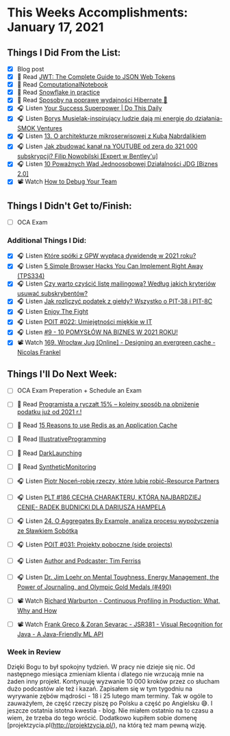 # This Weeks Accomplishments: January 17, 2021

## Things I Did From the List:

- [x] Blog post
- [x] 📗 Read [JWT: The Complete Guide to JSON Web Tokens](https://blog.angular-university.io/angular-jwt/)
- [x] 📗 Read [ComputationalNotebook](https://martinfowler.com/bliki/ComputationalNotebook.html)
- [x] 📗 Read [Snowflake in practice](https://blog.softwaremill.com/snowflake-in-practice-374fa6ec6016)
- [x] 📗 Read [Sposoby na poprawę wydajności Hibernate 🚀](https://softwareskill.pl/wydajnosc-hibernate)
- [x] 🎧 Listen [Your Success Superpower | Do This Daily](https://youtu.be/MFS8MU1EfL8)
- [x] 🎧 Listen [Borys Musielak-inspirujący ludzie dają mi energię do działania-SMOK Ventures](https://zaprojektujswojezycie.pl/borys-musielak-inspirujacy-ludzie-daja-mi-energie-do-dzialania-smok-ventures/)
- [x] 🎧 Listen [13. O architekturze mikroserwisowej z Kubą Nabrdalikiem](https://bettersoftwaredesign.pl/episodes/13)
- [x] 🎧 Listen [Jak zbudować kanał na YOUTUBE od zera do 321 000 subskrypcji? Filip Nowobilski [Expert w Bentley'u]](https://youtu.be/1nEmsgz69vs)
- [x] 🎧 Listen [10 Poważnych Wad Jednoosobowej Działalności JDG [Biznes 2.0]](https://youtu.be/3OdlufH4AZ8)
- [x] 📽️ Watch [How to Debug Your Team](https://youtu.be/fIql6Kz4GIQ)

## Things I Didn't Get to/Finish:

- [ ] OCA Exam

### Additional Things I Did:

- [x] 🎧 Listen [Które spółki z GPW wypłacą dywidendę w 2021 roku?](https://inwestomat.eu/ktore-spolki-z-gpw-wyplaca-dywidende-w-2021/)
- [x] 🎧 Listen [5 Simple Browser Hacks You Can Implement Right Away (TPS334)](https://www.asianefficiency.com/podcasts/334-browser-hacks/)
- [x] 🎧 Listen [Czy warto czyścić listę mailingową? Według jakich kryteriów usuwać subskrybentów?](https://malawielkafirma.pl/czy-warto-czyscic-liste-mailingowa-wedlug-jakich-kryteriow-usuwac-subskrybentow/)
- [x] 🎧 Listen [Jak rozliczyć podatek z giełdy? Wszystko o PIT-38 i PIT-8C](https://inwestomat.eu/jak-rozliczyc-podatek-z-gieldy/)
- [x] 🎧 Listen [Enjoy The Fight](https://youtu.be/FyM5npolncw)
- [x] 🎧 Listen [POIT #022: Umiejętności miękkie w IT](https://porozmawiajmyoit.pl/poit-022-umiejetnosci-miekkie-w-it/)
- [x] 🎧 Listen [#9 - 10 POMYSŁÓW NA BIZNES W 2021 ROKU!](https://biznesdzis.podbean.com/e/9-10-pomyslow-na-biznes-w-2021-roku/)
- [x] 📽️ Watch [169. Wrocław Jug [Online] - Designing an evergreen cache - Nicolas Frankel](https://youtu.be/FwSntqAx5cg)

## Things I'll Do Next Week:

- [ ] OCA Exam Preperation + Schedule an Exam
- [ ] 📗 Read [Programista a ryczałt 15% – kolejny sposób na obniżenie podatku już od 2021 r.!](https://podatkiprogramisty.pl/programista-a-ryczalt-15-kolejny-sposob-na-obnizenie-podatku-juz-od-2021-r/)
- [ ] 📗 Read [15 Reasons to use Redis as an Application Cache](https://redislabs.com/wp-content/uploads/2016/03/15-Reasons-Caching-is-best-with-Redis-RedisLabs-1.pdf)
- [ ] 📗 Read [IllustrativeProgramming](https://martinfowler.com/bliki/IllustrativeProgramming.html)
- [ ] 📗 Read [DarkLaunching](https://martinfowler.com/bliki/DarkLaunching.html)
- [ ] 📗 Read [SyntheticMonitoring](https://martinfowler.com/bliki/SyntheticMonitoring.html)
- [ ] 🎧 Listen [Piotr Noceń-robię rzeczy, które lubię robić-Resource Partners](https://zaprojektujswojezycie.pl/piotr-nocen-robie-rzeczy-ktore-lubie-robic-resource-partners/)
- [ ] 🎧 Listen [PLT #186 CECHA CHARAKTERU, KTÓRĄ NAJBARDZIEJ CENIĘ- RADEK BUDNICKI DLA DARIUSZA HAMPELA](https://lepiejteraz.pl/186/)
- [ ] 🎧 Listen [24. O Aggregates By Example, analiza procesu wypożyczenia ze Sławkiem Sobótką](https://bettersoftwaredesign.pl/episodes/24)
- [ ] 🎧 Listen [POIT #031: Projekty poboczne (side projects)](https://porozmawiajmyoit.pl/poit-031-projekty-poboczne-side-projects/)
- [ ] 🎧 Listen [Author and Podcaster: Tim Ferriss](https://www.npr.org/2020/12/18/948108821/author-and-podcaster-tim-ferriss)
- [ ] 🎧 Listen [Dr. Jim Loehr on Mental Toughness, Energy Management, the Power of Journaling, and Olympic Gold Medals (#490)](https://tim.blog/2020/12/28/jim-loehr-2/)
- [ ] 📽️ Watch [Richard Warburton - Continuous Profiling in Production: What, Why and How](https://youtu.be/nUwujM7fitE)
- [ ] 📽️ Watch [Frank Greco & Zoran Sevarac - JSR381 - Visual Recognition for Java - A Java-Friendly ML API](https://youtu.be/rtA9jfeqmIs)


### Week in Review
Dzięki Bogu to był spokojny tydzień. W pracy nie dzieje się nic. Od następnego miesiąca zmieniam klienta i dlatego nie wrzucają mnie na żaden inny projekt. Kontynuuję wyzwanie 10 000 kroków przez co słucham dużo podcastów ale też i kazań. Zapisałem się w tym tygodniu na wyrywanie zębów mądrości - 18 i 25 lutego mam terminy. Tak w ogóle to zauważyłem, że część rzeczy piszę po Polsku a część po Angielsku 😅. I jeszcze ostatnia istotna kwestia - blog. Nie miałem ostatnio na to czasu a wiem, że trzeba do tego wrócić. Dodatkowo kupiłem sobie domenę [projektzycia.pl(http://projektzycia.pl/), na którą też mam pewną wizję.
